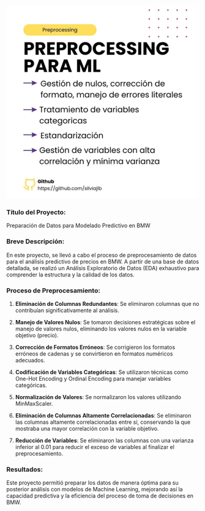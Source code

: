 ![Texto alternativo](cover.jpg)

### Título del Proyecto:
Preparación de Datos para Modelado Predictivo en BMW

### Breve Descripción:
En este proyecto, se llevó a cabo el proceso de preprocesamiento de datos para el análisis predictivo de precios en BMW. A partir de una base de datos detallada, se realizó un Análisis Exploratorio de Datos (EDA) exhaustivo para comprender la estructura y la calidad de los datos.

### Proceso de Preprocesamiento:
1. **Eliminación de Columnas Redundantes**: Se eliminaron columnas que no contribuían significativamente al análisis.
   
2. **Manejo de Valores Nulos**: Se tomaron decisiones estratégicas sobre el manejo de valores nulos, eliminando los valores nulos en la variable objetivo (precio).
   
3. **Corrección de Formatos Erróneos**: Se corrigieron los formatos erróneos de cadenas y se convirtieron en formatos numéricos adecuados.
   
4. **Codificación de Variables Categóricas**: Se utilizaron técnicas como One-Hot Encoding y Ordinal Encoding para manejar variables categóricas.
   
5. **Normalización de Valores**: Se normalizaron los valores utilizando MinMaxScaler.
   
6. **Eliminación de Columnas Altamente Correlacionadas**: Se eliminaron las columnas altamente correlacionadas entre sí, conservando la que mostraba una mayor correlación con la variable objetivo.
   
7. **Reducción de Variables**: Se eliminaron las columnas con una varianza inferior al 0.01 para reducir el exceso de variables al finalizar el preprocesamiento.

### Resultados:
Este proyecto permitió preparar los datos de manera óptima para su posterior análisis con modelos de Machine Learning, mejorando así la capacidad predictiva y la eficiencia del proceso de toma de decisiones en BMW.


